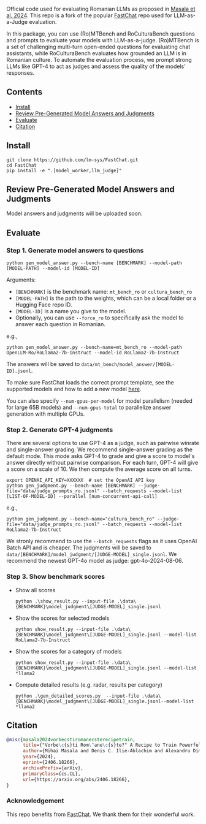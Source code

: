 Official code used for evaluating Romanian LLMs as proposed in [Masala et al. 2024](https://arxiv.org/abs/2406.18266). This repo is a fork of the popular [FastChat](https://github.com/lm-sys/FastChat) repo used for LLM-as-a-Judge evaluation. 

In this package, you can use (Ro)MTBench and RoCulturaBench questions and prompts to evaluate your models with LLM-as-a-judge.
(Ro)MTBench is a set of challenging multi-turn open-ended questions for evaluating chat assistants, while RoCulturaBench evaluates how grounded an LLM is in Romanian culture.
To automate the evaluation process, we prompt strong LLMs like GPT-4 to act as judges and assess the quality of the models' responses.


## Contents
- [Install](#install)
- [Review Pre-Generated Model Answers and Judgments](#review-pre-generated-model-answers-and-judgments)
- [Evaluate](#evaluate)
- [Citation](#citation)

## Install
```
git clone https://github.com/lm-sys/FastChat.git
cd FastChat
pip install -e ".[model_worker,llm_judge]"
```

## Review Pre-Generated Model Answers and Judgments
Model answers and judgments will be uploaded soon.
<!--
After downloading the data, you can view them locally by
```
python3 qa_browser.py --share
```
You can use this QA browser to view the answers generated by you later.
-->

## Evaluate 

### Step 1. Generate model answers to questions
```
python gen_model_answer.py --bench-name [BENCHMARK] --model-path [MODEL-PATH] --model-id [MODEL-ID]
```
Arguments:
  - `[BENCHMARK]` is the benchmark name: `mt_bench_ro` or `cultura_bench_ro`
  - `[MODEL-PATH]` is the path to the weights, which can be a local folder or a Hugging Face repo ID.
  - `[MODEL-ID]` is a name you give to the model.
  - Optionally, you can use `--force_ro` to specifically ask the model to answer each question in Romanian.

e.g.,
```
python gen_model_answer.py --bench-name=mt_bench_ro --model-path OpenLLM-Ro/RoLlama2-7b-Instruct --model-id RoLlama2-7b-Instruct
```

The answers will be saved to `data/mt_bench/model_answer/[MODEL-ID].jsonl`.

To make sure FastChat loads the correct prompt template, see the supported models and how to add a new model [here](../../docs/model_support.md#how-to-support-a-new-model).

You can also specify `--num-gpus-per-model` for model parallelism (needed for large 65B models) and `--num-gpus-total` to parallelize answer generation with multiple GPUs.

### Step 2. Generate GPT-4 judgments
There are several options to use GPT-4 as a judge, such as pairwise winrate and single-answer grading.
We recommend single-answer grading as the default mode.
This mode asks GPT-4 to grade and give a score to model's answer directly without pairwise comparison.
For each turn, GPT-4 will give a score on a scale of 10. We then compute the average score on all turns.

```
export OPENAI_API_KEY=XXXXXX  # set the OpenAI API key
python gen_judgment.py --bench-name [BENCHMARK] --judge-file="data/judge_prompts_ro.jsonl" --batch_requests --model-list [LIST-OF-MODEL-ID] --parallel [num-concurrent-api-call]

```

e.g.,
```
python gen_judgment.py --bench-name="cultura_bench_ro" --judge-file="data/judge_prompts_ro.jsonl" --batch_requests --model-list RoLlama2-7b-Instruct
```
We stronly recommend to use the `--batch_requests` flags as it uses OpenAI Batch API and is cheaper. The judgments will be saved to `data/[BENCHMARK]/model_judgment/[JUDGE-MODEL]_single.jsonl`. We recommend the newest GPT-4o model as judge: gpt-4o-2024-08-06. 

### Step 3. Show benchmark scores

- Show all scores
  ```
  python .\show_result.py --input-file .\data\{BENCHMARK}\model_judgment\[JUDGE-MODEL]_single.jsonl
  ```

- Show the scores for selected models
  ```
  python show_result.py --input-file .\data\{BENCHMARK}\model_judgment\[JUDGE-MODEL]_single.jsonl --model-list RoLlama2-7b-Instruct
  ```

- Show the scores for a category of models
  ```
  python show_result.py --input-file .\data\{BENCHMARK}\model_judgment\[JUDGE-MODEL]_single.jsonl --model-list *llama2
  ```

- Compute detailed results (e.g. radar, results per category)
  ```
  python .\gen_detailed_scores.py  --input-file .\data\{BENCHMARK}\model_judgment\[JUDGE-MODEL]_single.jsonl--model-list *llama2
  ```

  
## Citation

```bibtex
@misc{masala2024vorbecstiromanecsterecipetrain,
      title={"Vorbe\c{s}ti Rom\^ane\c{s}te?" A Recipe to Train Powerful Romanian LLMs with English Instructions}, 
      author={Mihai Masala and Denis C. Ilie-Ablachim and Alexandru Dima and Dragos Corlatescu and Miruna Zavelca and Ovio Olaru and Simina Terian and Andrei Terian and Marius Leordeanu and Horia Velicu and Marius Popescu and Mihai Dascalu and Traian Rebedea},
      year={2024},
      eprint={2406.18266},
      archivePrefix={arXiv},
      primaryClass={cs.CL},
      url={https://arxiv.org/abs/2406.18266}, 
}
```

### Acknowledgement
This repo benefits from [FastChat](https://github.com/lm-sys/FastChat). We thank them for their wonderful work.
